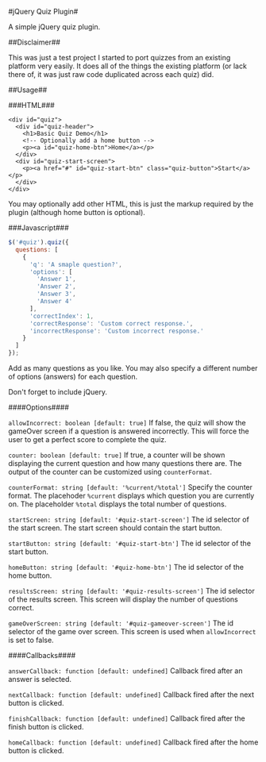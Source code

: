 #jQuery Quiz Plugin#

A simple jQuery quiz plugin.

##Disclaimer##

This was just a test project I started to port quizzes from
an existing platform very easily. It does all of the things
the existing platform (or lack there of, it was just raw code
duplicated across each quiz) did.

##Usage##

###HTML###

```
<div id="quiz">
  <div id="quiz-header">
    <h1>Basic Quiz Demo</h1>
    <!-- Optionally add a home button -->
    <p><a id="quiz-home-btn">Home</a></p>
  </div>
  <div id="quiz-start-screen">
    <p><a href="#" id="quiz-start-btn" class="quiz-button">Start</a></p>
  </div>
</div>
```

You may optionally add other HTML, this is just the markup
required by the plugin (although home button is optional).

###Javascript###

```javascript
$('#quiz').quiz({
  questions: [
    {
      'q': 'A smaple question?',
      'options': [
        'Answer 1',
        'Answer 2',
        'Answer 3',
        'Answer 4'
      ],
      'correctIndex': 1,
      'correctResponse': 'Custom correct response.',
      'incorrectResponse': 'Custom incorrect response.'
    }
  ]
});
```

Add as many questions as you like. You may also specify a
different number of options (answers) for each question.

Don't forget to include jQuery.

####Options####

`allowIncorrect: boolean [default: true]`
If false, the quiz will show the gameOver screen if a
question is answered incorrectly. This will force the user
to get a perfect score to complete the quiz.

`counter: boolean [default: true]`
If true, a counter will be shown displaying the current
question and how many questions there are. The output
of the counter can be customized using `counterFormat`.

`counterFormat: string [default: '%current/%total']`
Specify the counter format. The placehoder `%current`
displays which question you are currently on. The placeholder
`%total` displays the total number of questions.

`startScreen: string [default: '#quiz-start-screen']`
The id selector of the start screen. The start screen should
contain the start button.

`startButton: string [default: '#quiz-start-btn']`
The id selector of the start button.

`homeButton: string [default: '#quiz-home-btn']`
The id selector of the home button.

`resultsScreen: string [default: '#quiz-results-screen']`
The id selector of the results screen. This screen will
display the number of questions correct.

`gameOverScreen: string [default: '#quiz-gameover-screen']`
The id selector of the game over screen. This screen is
used when `allowIncorrect` is set to false.

####Callbacks####

`answerCallback: function [default: undefined]`
Callback fired after an answer is selected.

`nextCallback: function [default: undefined]`
Callback fired after the next button is clicked.

`finishCallback: function [default: undefined]`
Callback fired after the finish button is clicked.

`homeCallback: function [default: undefined]`
Callback fired after the home button is clicked.